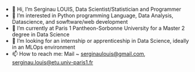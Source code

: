 - 👋 Hi, I’m Serginau LOUIS, Data Scientist/Statistician and Programmer
- 👀 I’m interested in Python programming Language, Data Analysis, Datascience, and sowftware/web development
- 🌱 I’m currently at Paris 1 Pantheon-Sorbonne University for a Master 2 degree in Data Science
- 💞️ I’m looking for an internship or apprenticeship in Data Science, ideally in an MLOps environment
- 📫 How to reach me: Mail ~ serginaulouis@gmail.com, serginau.louis@etu.univ-paris1.fr
